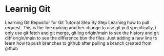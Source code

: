 # Learnig Git
Learning Git Repositor for Git Tutorial Step By Step
Learning how to pull request. This is the line
making another change to use git pull specifically, i only use git fetch and git merge, git log origin/main to see the history and git diff origin/main to see the difference btw the files.
Just adding a new line to learn how to push branches to github after pulling a branch created from github